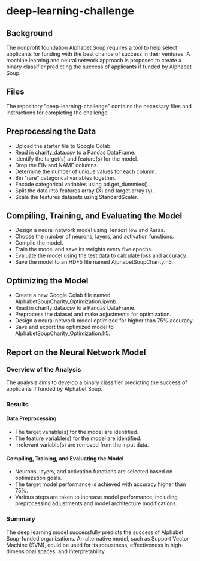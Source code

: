 # deep-learning-challenge

## Background

The nonprofit foundation Alphabet Soup requires a tool to help select applicants for funding with the best chance of success in their ventures. A machine learning and neural network approach is proposed to create a binary classifier predicting the success of applicants if funded by Alphabet Soup.

## Files

The repository "deep-learning-challenge" contains the necessary files and instructions for completing the challenge.

## Preprocessing the Data

- Upload the starter file to Google Colab.
- Read in charity_data.csv to a Pandas DataFrame.
- Identify the target(s) and feature(s) for the model.
- Drop the EIN and NAME columns.
- Determine the number of unique values for each column.
- Bin "rare" categorical variables together.
- Encode categorical variables using pd.get_dummies().
- Split the data into features array (X) and target array (y).
- Scale the features datasets using StandardScaler.
  
## Compiling, Training, and Evaluating the Model

- Design a neural network model using TensorFlow and Keras.
- Choose the number of neurons, layers, and activation functions.
- Compile the model.
- Train the model and save its weights every five epochs.
- Evaluate the model using the test data to calculate loss and accuracy.
- Save the model to an HDF5 file named AlphabetSoupCharity.h5.

## Optimizing the Model

- Create a new Google Colab file named AlphabetSoupCharity_Optimization.ipynb.
- Read in charity_data.csv to a Pandas DataFrame.
- Preprocess the dataset and make adjustments for optimization.
- Design a neural network model optimized for higher than 75% accuracy.
- Save and export the optimized model to AlphabetSoupCharity_Optimization.h5.

## Report on the Neural Network Model

### Overview of the Analysis

The analysis aims to develop a binary classifier predicting the success of applicants if funded by Alphabet Soup.

### Results

#### Data Preprocessing

- The target variable(s) for the model are identified.
- The feature variable(s) for the model are identified.
- Irrelevant variable(s) are removed from the input data.

#### Compiling, Training, and Evaluating the Model

- Neurons, layers, and activation functions are selected based on optimization goals.
- The target model performance is achieved with accuracy higher than 75%.
- Various steps are taken to increase model performance, including preprocessing adjustments and model architecture modifications.

### Summary

The deep learning model successfully predicts the success of Alphabet Soup-funded organizations. An alternative model, such as Support Vector Machine (SVM), could be used for its robustness, effectiveness in high-dimensional spaces, and interpretability.
